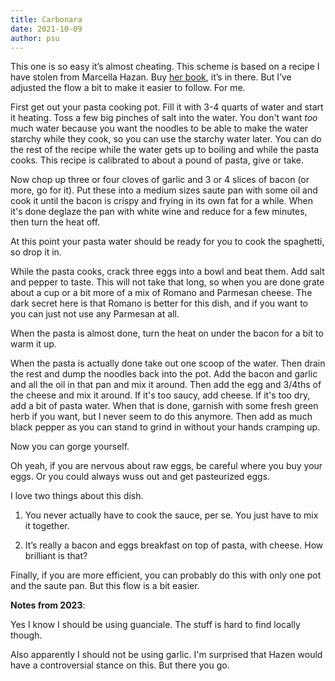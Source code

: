 ```yaml
---
title: Carbonara
date: 2021-10-09
author: psu
---
```


This one is so easy it’s almost cheating. This scheme is based on a recipe I have stolen
from Marcella Hazan. Buy [her
book](http://www.amazon.com/Essentials-Classic-Italian-Cooking-Marcella/dp/039458404X/),
it’s in there. But I’ve adjusted the flow a bit to make it easier to follow. For me.

First get out your pasta cooking pot. Fill it with 3-4 quarts of water and start it
heating. Toss a few big pinches of salt into the water. You don't want _too_ much water
because you want the noodles to be able to make the water starchy while they cook, so you
can use the starchy water later. You can do the rest of the recipe while the water gets up
to boiling and while the pasta cooks. This recipe is calibrated to about a pound of pasta,
give or take.

Now chop up three or four cloves of garlic and 3 or 4 slices of bacon (or more, go for
it). Put these into a medium sizes saute pan with some oil and cook it until the bacon is
crispy and frying in its own fat for a while. When it's done deglaze the pan with white
wine and reduce for a few minutes, then turn the heat off.

At this point your pasta water should be ready for you to cook the spaghetti, so drop it in.

While the pasta cooks, crack three eggs into a bowl and beat them. Add salt and pepper to
taste. This will not take that long, so when you are done grate about a cup or a bit more
of a mix of Romano and Parmesan cheese. The dark secret here is that Romano is better for
this dish, and if you want to you can just not use any Parmesan at all.

When the pasta is almost done, turn the heat on under the bacon for a bit to warm it up.

When the pasta is actually done take out one scoop of the water. Then drain the rest and dump the
noodles back into the pot. Add the bacon and garlic and all the oil in that pan and mix it
around. Then add the egg and 3/4ths of the cheese and mix it around. If it's too saucy,
add cheese. If it's too dry, add a bit of pasta water. When that is done, garnish with
some fresh green herb if you want, but I never seem to do this anymore. Then add as much
black pepper as you can stand to grind in without your hands cramping up. 

Now you can gorge yourself. 

Oh yeah, if you are nervous about raw eggs, be careful where you buy your eggs. Or you
could always wuss out and get pasteurized eggs.

I love two things about this dish.

1. You never actually have to cook the sauce, per se. You just have to mix it together.

2. It’s really a bacon and eggs breakfast on top of pasta, with cheese. How brilliant is
   that?

Finally, if you are more efficient, you can probably do this with only one pot and the
saute pan. But this flow is a bit easier.

**Notes from 2023**:

Yes I know I should be using guanciale. The stuff is hard to find locally though.

Also apparently I should not be using garlic. I'm surprised that Hazen would have a
controversial stance on this. But there you go.